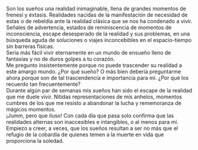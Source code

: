<!--
.. title: Sueños
.. slug: suenos
.. date: 2011-01-03 12:22:41 UTC-05:00
.. tags: Flecha temporal,Escritos,Literatura
.. category:
.. link:
.. description:
.. type: text
.. author: Edward Villegas Pulgarin
-->

Son los sueños una realidad inimaginable, llena de grandes momentos de frenesí y éxtasis. Realidades nacidas de la manifestación de necesidad de estas o de rebeldía ante la realidad clásica que se nos ha condenado a vivir. Señales de advertencia, estados de reminiscencia de momentos de inconsciencia, escape desesperado de la realidad y sus problemas, en una búsqueda aguda de soluciones o viajes inconcebibles en el espacio-tiempo sin barreras físicas.  
Seria más fácil vivir eternamente en un mundo de ensueño lleno de fantasías y no de duros golpes a tu corazón.  
Me pregunto insistentemente porque no puede trascender su realidad a este amargo mundo. ¿Por qué sueño? O más bien debería preguntarme ahora porque son de tal trascendencia e importancia para mí. ¿Por qué los recuerdo tan frecuentemente?  
Durante algún par de semanas mis sueños han sido el escape de la realidad que me duele vivir. Nítidas representaciones de mis anhelos, momentos cumbres de los que me resisto a abandonar la lucha y rememoranza de mágicos momentos.  
¡Jumm, pero que iluso! Con cada día que pasa solo confirma que las realidades alternas son inaccesibles e intangibles, o al menos para mí.
Empiezo a creer, a veces, que los sueños resultan a ser no más que el refugio de la cobardía de quienes temen a la muerte en vida que proporciona la soledad.

